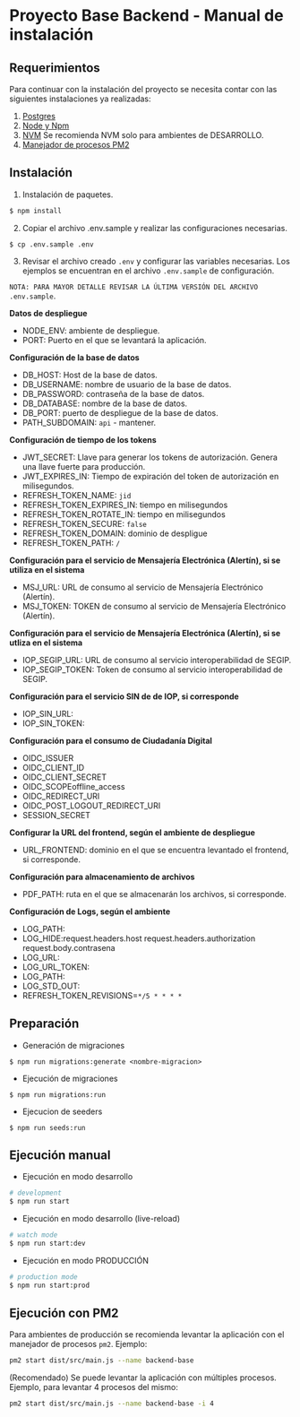 # Proyecto Base Backend - Manual de instalación

## Requerimientos

Para continuar con la instalación del proyecto se necesita contar con las siguientes instalaciones ya realizadas:

1. [Postgres](https://www.postgresql.org/download/linux/debian/)
2. [Node y Npm](https://github.com/nodesource/distributions/blob/master/README.md)
3. [NVM](https://github.com/nvm-sh/nvm) Se recomienda NVM solo para ambientes de DESARROLLO.
4. [Manejador de procesos PM2](https://pm2.keymetrics.io/docs/usage/pm2-doc-single-page/)


## Instalación

1. Instalación de paquetes.
```bash
$ npm install
```

2. Copiar el archivo .env.sample y realizar las configuraciones necesarias.
```
$ cp .env.sample .env
```

3. Revisar el archivo creado `.env` y configurar las variables necesarias. Los ejemplos se encuentran en el archivo `.env.sample` de configuración.

`NOTA: PARA MAYOR DETALLE REVISAR LA ÚLTIMA VERSIÓN DEL ARCHIVO .env.sample`.

**Datos de despliegue**
- NODE_ENV: ambiente de despliegue.
- PORT: Puerto en el que se levantará la aplicación.

**Configuración de la base de datos**
- DB_HOST: Host de la base de datos.
- DB_USERNAME: nombre de usuario de la base de datos.
- DB_PASSWORD: contraseña de la base de datos.
- DB_DATABASE: nombre de la base de datos.
- DB_PORT: puerto de despliegue de la base de datos.
- PATH_SUBDOMAIN: `api` - mantener.

**Configuración de tiempo de los tokens**
- JWT_SECRET: Llave para generar los tokens de autorización. Genera una llave fuerte para producción.
- JWT_EXPIRES_IN: Tiempo de expiración del token de autorización en milisegundos.
- REFRESH_TOKEN_NAME: `jid`
- REFRESH_TOKEN_EXPIRES_IN: tiempo en milisegundos
- REFRESH_TOKEN_ROTATE_IN: tiempo en milisegundos
- REFRESH_TOKEN_SECURE: `false`
- REFRESH_TOKEN_DOMAIN: dominio de despligue
- REFRESH_TOKEN_PATH: `/`

**Configuración para el servicio de Mensajería Electrónica (Alertín), si se utiliza en el sistema**
- MSJ_URL: URL de consumo al servicio de Mensajería Electrónico (Alertín).
- MSJ_TOKEN: TOKEN de consumo al servicio de Mensajería Electrónico (Alertín).

**Configuración para el servicio de Mensajería Electrónica (Alertín), si se utliza en el sistema**
- IOP_SEGIP_URL: URL de consumo al servicio interoperabilidad de SEGIP.
- IOP_SEGIP_TOKEN: Token de consumo al servicio interoperabilidad de SEGIP.

**Configuración para el servicio SIN de de IOP, si corresponde**
- IOP_SIN_URL:
- IOP_SIN_TOKEN:

**Configuración para el consumo de Ciudadanía Digital**
- OIDC_ISSUER
- OIDC_CLIENT_ID
- OIDC_CLIENT_SECRET
- OIDC_SCOPEoffline_access
- OIDC_REDIRECT_URI
- OIDC_POST_LOGOUT_REDIRECT_URI
- SESSION_SECRET

**Configurar la URL del frontend, según el ambiente de despliegue**
- URL_FRONTEND: dominio en el que se encuentra levantado el frontend, si corresponde.

**Configuración para almacenamiento de archivos**
- PDF_PATH: ruta en el que se almacenarán los archivos, si corresponde.

**Configuración de Logs, según el ambiente**
- LOG_PATH:
- LOG_HIDE:request.headers.host request.headers.authorization request.body.contrasena
- LOG_URL:
- LOG_URL_TOKEN:
- LOG_PATH:
- LOG_STD_OUT:
- REFRESH_TOKEN_REVISIONS=`*/5 * * * *`


## Preparación

- Generación de migraciones
```
$ npm run migrations:generate <nombre-migracion>
```
- Ejecución de migraciones
```
$ npm run migrations:run
```
- Ejecucion de seeders
```
$ npm run seeds:run
```

## Ejecución manual

- Ejecución en modo desarrollo
```bash
# development
$ npm run start
```
- Ejecución en modo desarrollo (live-reload)
```bash
# watch mode
$ npm run start:dev
```
- Ejecución en modo PRODUCCIÓN
```bash
# production mode
$ npm run start:prod
```

## Ejecución con PM2

Para ambientes de producción se recomienda levantar la aplicación con el manejador de procesos `pm2`. Ejemplo:

```sh
pm2 start dist/src/main.js --name backend-base
```

(Recomendado) Se puede levantar la aplicación con múltiples procesos. Ejemplo, para levantar 4 procesos del mismo:

```sh
pm2 start dist/src/main.js --name backend-base -i 4
```
